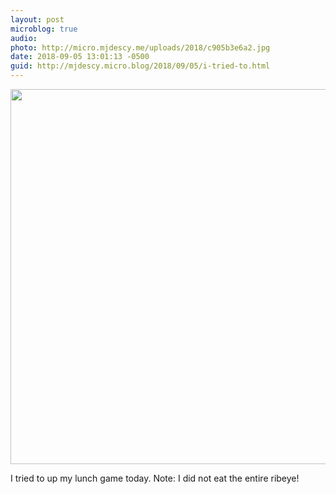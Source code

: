 ```yaml
---
layout: post
microblog: true
audio: 
photo: http://micro.mjdescy.me/uploads/2018/c905b3e6a2.jpg
date: 2018-09-05 13:01:13 -0500
guid: http://mjdescy.micro.blog/2018/09/05/i-tried-to.html
---
```

<a href="http://micro.mjdescy.me/uploads/2018/c905b3e6a2.jpg"><img src="http://micro.mjdescy.me/uploads/2018/c905b3e6a2.jpg" width="600" height="302" style="height: auto;" class="sunlit_image" /></a>

I tried to up my lunch game today. Note: I did not eat the entire ribeye!

